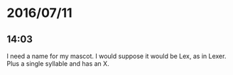 # 2016/07/11

## 14:03

I need a name for my mascot. I would suppose it would be Lex, as in Lexer.
Plus a single syllable and has an X.

